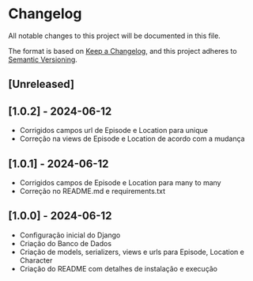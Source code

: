 # Changelog

All notable changes to this project will be documented in this file.

The format is based on [Keep a Changelog](https://keepachangelog.com/en/1.1.0/),
and this project adheres to [Semantic Versioning](https://semver.org/spec/v2.0.0.html).

## [Unreleased]

## [1.0.2] - 2024-06-12

- Corrigidos campos url de Episode e Location para unique
- Correção na views de Episode e Location de acordo com a mudança

## [1.0.1] - 2024-06-12

- Corrigidos campos de Episode e Location para many to many 
- Correção no README.md e requirements.txt

## [1.0.0] - 2024-06-12

- Configuração inicial do Django
- Criação do Banco de Dados
- Criação de models, serializers, views e urls para Episode, Location e Character
- Criação do README com detalhes de instalação e execução